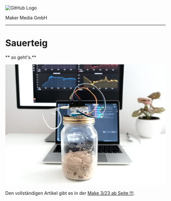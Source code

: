 ![GitHub Logo](http://www.heise.de/make/icons/make_logo.png)

Maker Media GmbH

***

# Sauerteig

** so geht's.**

![Picture](./Aufmacher.jpg) 

Den vollständigen Artikel gibt es in der [Make 3/23 ab Seite !!!]().


